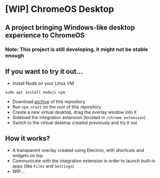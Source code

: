 # [WIP] ChromeOS Desktop
## A project bringing Windows-like desktop experience to ChromeOS

### Note: This project is still developing, it might not be stable enough

## If you want to try it out...
- Install Node on your Linux VM
```shell
sudo apt install nodejs npm
```

- Download [archive](https://github.com/supechicken/ChromeOS-Desktop/archive/refs/heads/main.zip) of this repository
- Run `npm start` on the root of this repository
- Create a new virtual desktop, drag the overlay window into it
- Sideload the integration extension (located in `/chrome_extension`)
- Switch to the virtual desktop created previously and try it out

## How it works?
- A transparent overlay created using Electron, with shortcuts and widgets on top
- Communicate with the integration extension in order to launch built-in apps (like `Files` and `Settings`)
- WIP...